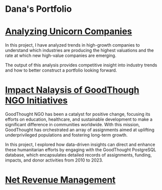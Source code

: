 # Dana's Portfolio

# [Analyzing Unicorn Companies](https://github.com/datadanacreate/Analyzing-Unicorn-Companies-Project-SQL.git)

In this project, I have analyzed trends in high-growth companies to understand which industries are producing the highest valuations and the rate at which new high-value companies are emerging.

The output of this analysis provides competitive insight into industry trends and how to better construct a portfolio looking forward.

# [Impact Nalaysis of GoodThough NGO Initiatives](https://github.com/datadanacreate/GoodThought_NGO-Project-SQL.git)

GoodThought NGO has been a catalyst for positive change, focusing its efforts on education, healthcare, and sustainable development to make a significant difference in communities worldwide. With this mission, GoodThought has orchestrated an array of assignments aimed at uplifting underprivileged populations and fostering long-term growth.

In this project, I explored how data-driven insights can direct and enhance these humanitarian efforts by engaging with the GoodThought PostgreSQL database, which encapsulates detailed records of assignments, funding, impacts, and donor activities from 2010 to 2023.

# [Net Revenue Management]()

